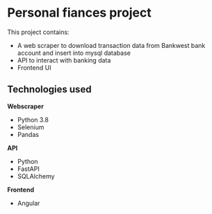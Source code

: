 # Personal fiances project

This project contains:
* A web scraper to download transaction data from Bankwest bank account and insert into mysql database
* API to interact with banking data
* Frontend UI 

## Technologies used

__Webscraper__
* Python 3.8
* Selenium
* Pandas

__API__
* Python
* FastAPI
* SQLAlchemy

__Frontend__
* Angular